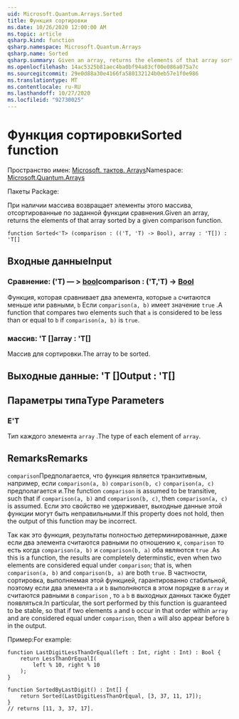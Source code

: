 ```yaml
---
uid: Microsoft.Quantum.Arrays.Sorted
title: Функция сортировки
ms.date: 10/26/2020 12:00:00 AM
ms.topic: article
qsharp.kind: function
qsharp.namespace: Microsoft.Quantum.Arrays
qsharp.name: Sorted
qsharp.summary: Given an array, returns the elements of that array sorted by a given comparison function.
ms.openlocfilehash: 14ac5325b81aec4ba0bf94a83cf00e086a075a7c
ms.sourcegitcommit: 29e0d88a30e4166fa580132124b0eb57e1f0e986
ms.translationtype: MT
ms.contentlocale: ru-RU
ms.lasthandoff: 10/27/2020
ms.locfileid: "92730025"
---
```

# <a name="sorted-function"></a><span data-ttu-id="32a40-102">Функция сортировки</span><span class="sxs-lookup"><span data-stu-id="32a40-102">Sorted function</span></span>

<span data-ttu-id="32a40-103">Пространство имен: [Microsoft. тактов. Arrays](xref:Microsoft.Quantum.Arrays)</span><span class="sxs-lookup"><span data-stu-id="32a40-103">Namespace: [Microsoft.Quantum.Arrays](xref:Microsoft.Quantum.Arrays)</span></span>

<span data-ttu-id="32a40-104">Пакеты [](https://nuget.org/packages/)</span><span class="sxs-lookup"><span data-stu-id="32a40-104">Package: [](https://nuget.org/packages/)</span></span>


<span data-ttu-id="32a40-105">При наличии массива возвращает элементы этого массива, отсортированные по заданной функции сравнения.</span><span class="sxs-lookup"><span data-stu-id="32a40-105">Given an array, returns the elements of that array sorted by a given comparison function.</span></span>

```qsharp
function Sorted<'T> (comparison : (('T, 'T) -> Bool), array : 'T[]) : 'T[]
```


## <a name="input"></a><span data-ttu-id="32a40-106">Входные данные</span><span class="sxs-lookup"><span data-stu-id="32a40-106">Input</span></span>

### <a name="comparison--tt---bool"></a><span data-ttu-id="32a40-107">Сравнение: ('T) — > [bool](xref:microsoft.quantum.lang-ref.bool)</span><span class="sxs-lookup"><span data-stu-id="32a40-107">comparison : ('T,'T) -> [Bool](xref:microsoft.quantum.lang-ref.bool)</span></span>

<span data-ttu-id="32a40-108">Функция, которая сравнивает два элемента, которые `a` считаются меньше или равными, `b` Если `comparison(a, b)` имеет значение `true` .</span><span class="sxs-lookup"><span data-stu-id="32a40-108">A function that compares two elements such that `a` is considered to be less than or equal to `b` if `comparison(a, b)` is `true`.</span></span>


### <a name="array--t"></a><span data-ttu-id="32a40-109">массив: 'T []</span><span class="sxs-lookup"><span data-stu-id="32a40-109">array : 'T[]</span></span>

<span data-ttu-id="32a40-110">Массив для сортировки.</span><span class="sxs-lookup"><span data-stu-id="32a40-110">The array to be sorted.</span></span>



## <a name="output--t"></a><span data-ttu-id="32a40-111">Выходные данные: 'T []</span><span class="sxs-lookup"><span data-stu-id="32a40-111">Output : 'T[]</span></span>



## <a name="type-parameters"></a><span data-ttu-id="32a40-112">Параметры типа</span><span class="sxs-lookup"><span data-stu-id="32a40-112">Type Parameters</span></span>

### <a name="t"></a><span data-ttu-id="32a40-113">Е</span><span class="sxs-lookup"><span data-stu-id="32a40-113">'T</span></span>

<span data-ttu-id="32a40-114">Тип каждого элемента `array` .</span><span class="sxs-lookup"><span data-stu-id="32a40-114">The type of each element of `array`.</span></span>

## <a name="remarks"></a><span data-ttu-id="32a40-115">Remarks</span><span class="sxs-lookup"><span data-stu-id="32a40-115">Remarks</span></span>

<span data-ttu-id="32a40-116">`comparison`Предполагается, что функция является транзитивным, например, если `comparison(a, b)` `comparison(b, c)` `comparison(a, c)` предполагается и.</span><span class="sxs-lookup"><span data-stu-id="32a40-116">The function `comparison` is assumed to be transitive, such that if `comparison(a, b)` and `comparison(b, c)`, then `comparison(a, c)` is assumed.</span></span> <span data-ttu-id="32a40-117">Если это свойство не удерживает, выходные данные этой функции могут быть неправильными.</span><span class="sxs-lookup"><span data-stu-id="32a40-117">If this property does not hold, then the output of this function may be incorrect.</span></span>

<span data-ttu-id="32a40-118">Так как это функция, результаты полностью детерминированные, даже если два элемента считаются равными по отношению к, `comparison` то есть когда `comparison(a, b)` и `comparison(b, a)` оба являются `true` .</span><span class="sxs-lookup"><span data-stu-id="32a40-118">As this is a function, the results are completely determinstic, even when two elements are considered equal under `comparison`; that is, when `comparison(a, b)` and `comparison(b, a)` are both `true`.</span></span>
<span data-ttu-id="32a40-119">В частности, сортировка, выполняемая этой функцией, гарантированно стабильной, поэтому если два элемента `a` и `b` выполняются в этом порядке в `array` и считаются равными в `comparison` , то `a` `b` в выходных данных также будет появляться.</span><span class="sxs-lookup"><span data-stu-id="32a40-119">In particular, the sort performed by this function is guaranteed to be stable, so that if two elements `a` and `b` occur in that order within `array` and are considered equal under `comparison`, then `a` will also appear before `b` in the output.</span></span>

<span data-ttu-id="32a40-120">Пример:</span><span class="sxs-lookup"><span data-stu-id="32a40-120">For example:</span></span>

```Q#
function LastDigitLessThanOrEqual(left : Int, right : Int) : Bool {
    return LessThanOrEqualI(
        left % 10, right % 10
    );
}

function SortedByLastDigit() : Int[] {
    return Sorted(LastDigitLessThanOrEqual, [3, 37, 11, 17]);
}
// returns [11, 3, 37, 17].
```
